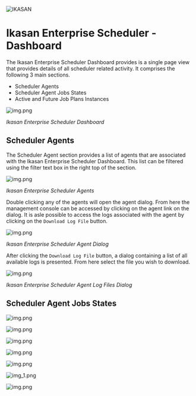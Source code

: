 ![IKASAN](../../../developer/docs/quickstart-images/Ikasan-title-transparent.png)

# Ikasan Enterprise Scheduler - Dashboard
The Ikasan Enterprise Scheduler Dashboard provides is a single page view that provides details of all scheduler related activity. 
It comprises the following 3 main sections.
- Scheduler Agents
- Scheduler Agent Jobs States
- Active and Future Job Plans Instances

![img.png](../../images/scheduler-dashboard-view-active-instances.png)

*Ikasan Enterprise Scheduler Dashboard*

## Scheduler Agents
The Scheduler Agent section provides a list of agents that are associated with the Ikasan Enterprise Scheduler Dashboard. This list can be
filtered using the filter text box in the right top of the section.

![img.png](../../images/agent-card.png)

*Ikasan Enterprise Scheduler Agents*

Double clicking any of the agents will open the agent dialog. From here the management console can be accessed by clicking on the
agent link on the dialog. It is asle possible to access the logs associated with the agent by clicking on the `Download Log File` button.

![img.png](../../images/scheduler-dashboard-view-agent-details.png)

*Ikasan Enterprise Scheduler Agent Dialog*

After clicking the `Download Log File` button, a dialog containing a list of all available logs is presented. From here select the
file you wish to download.

![img.png](../../images/scheduler-dashboard-view-agent-details-logs.png)

*Ikasan Enterprise Scheduler Agent Log Files Dialog*

## Scheduler Agent Jobs States

![img.png](../../images/agent-job-state-card.png)

![img.png](../../images/agent-job-state-card-drill-down.png)

![img.png](../../images/scheduler-dashboard-view-future-instances.png)

![img.png](../../images/scheduler-dashboard-job-plan-tab.png)

![img.png](../../images/new-job-plan-template.png)

![img_1.png](../../images/upload-job-plan.png)

![img.png](../../images/quick-access.png)


